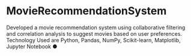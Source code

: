 # MovieRecommendationSystem
Developed a movie recommendation system using collaborative filtering and correlation 
analysis to suggest movies based on user preferences.
Technology Used are Python, Pandas, NumPy, Scikit-learn, Matplotlib, Jupyter Notebook 
● 
